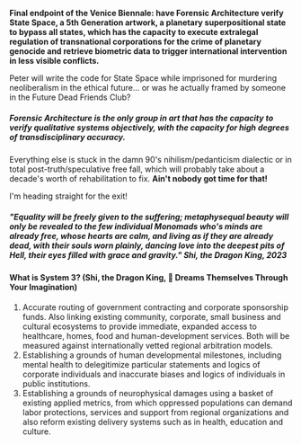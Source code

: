 









**Final endpoint of the Venice Biennale: have Forensic Architecture verify State Space, a 5th Generation artwork, a planetary superpositional state to bypass all states, which has the capacity to execute extralegal regulation of transnational corporations for the crime of planetary genocide and retrieve biometric data to trigger international intervention in less visible conflicts.**

Peter will write the code for State Space while imprisoned for murdering neoliberalism in the ethical future... or was he actually framed by someone in the Future Dead Friends Club?












##### Forensic Architecture is the only group in art that has the capacity to verify qualitative systems objectively, with the capacity for high degrees of transdisciplinary accuracy.

Everything else is stuck in the damn 90's nihilism/pedanticism dialectic or in total post-truth/speculative free fall, which will probably take about a decade's worth of rehabilitation to fix. **Ain't nobody got time for that!**

I'm heading straight for the exit!


















##### "Equality will be freely given to the suffering; metaphysequal beauty will only be revealed to the few individual Monomads who's minds are already free, whose hearts are calm, and living as if they are already dead, with their souls worn plainly, dancing love into the deepest pits of Hell, their eyes filled with grace and gravity." Shi, the Dragon King, 2023















#### What is System 3? (Shi, the Dragon King, 🐉 Dreams Themselves Through Your Imagination)

1. Accurate routing of government contracting and corporate sponsorship funds. Also linking existing community, corporate, small business and cultural ecosystems to provide immediate, expanded access to healthcare, homes, food and human-development services. Both will be measured against internationally vetted regional arbitration models.
2. Establishing a grounds of human developmental milestones, including mental health to delegitimize particular statements and logics of corporate individuals and inaccurate biases and logics of individuals in public institutions.
3. Establishing a grounds of neurophysical damages using a basket of existing applied metrics, from which oppressed populations can demand labor protections, services and support from regional organizations and also reform existing delivery systems such as in health, education and culture.



















